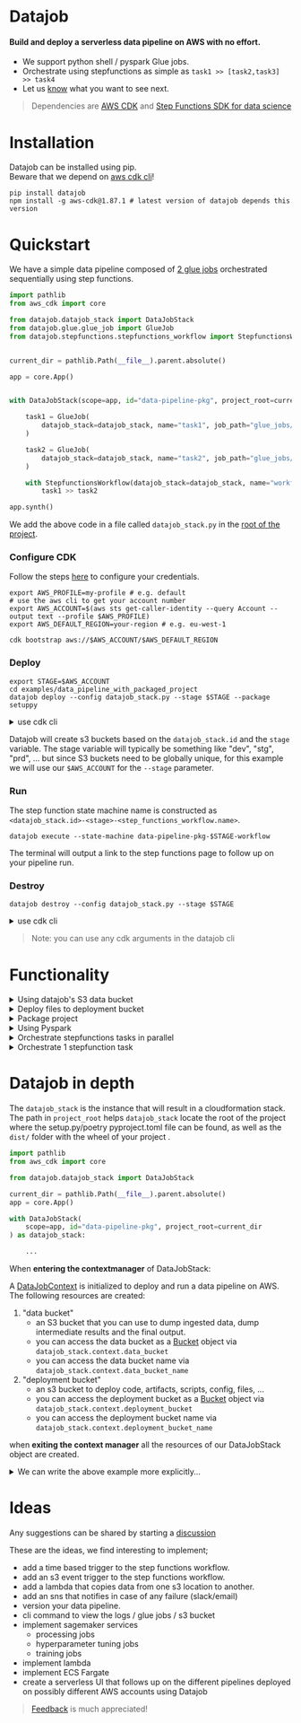 # Datajob

#### Build and deploy a serverless data pipeline on AWS with no effort.

- We support python shell / pyspark Glue jobs.
- Orchestrate using stepfunctions as simple as `task1 >> [task2,task3] >> task4`
- Let us [know](https://github.com/vincentclaes/datajob/discussions) what you want to see next.

> Dependencies are [AWS CDK](https://github.com/aws/aws-cdk) and [Step Functions SDK for data science](https://github.com/aws/aws-step-functions-data-science-sdk-python) <br/>

# Installation

 Datajob can be installed using pip. <br/>
 Beware that we depend on [aws cdk cli](https://github.com/aws/aws-cdk)!

    pip install datajob
    npm install -g aws-cdk@1.87.1 # latest version of datajob depends this version

# Quickstart

We have a simple data pipeline composed of [2 glue jobs](./examples/data_pipeline_with_packaged_project/glue_jobs/) orchestrated sequentially using step functions.

```python
import pathlib
from aws_cdk import core

from datajob.datajob_stack import DataJobStack
from datajob.glue.glue_job import GlueJob
from datajob.stepfunctions.stepfunctions_workflow import StepfunctionsWorkflow


current_dir = pathlib.Path(__file__).parent.absolute()

app = core.App()


with DataJobStack(scope=app, id="data-pipeline-pkg", project_root=current_dir) as datajob_stack:

    task1 = GlueJob(
        datajob_stack=datajob_stack, name="task1", job_path="glue_jobs/task1.py"
    )

    task2 = GlueJob(
        datajob_stack=datajob_stack, name="task2", job_path="glue_jobs/task2.py"
    )

    with StepfunctionsWorkflow(datajob_stack=datajob_stack, name="workflow") as step_functions_workflow:
        task1 >> task2

app.synth()

```

We add the above code in a file called `datajob_stack.py` in the [root of the project](./examples/data_pipeline_with_packaged_project/).


### Configure CDK
Follow the steps [here](https://docs.aws.amazon.com/cli/latest/userguide/cli-configure-quickstart.html#cli-configure-quickstart-config) to configure your credentials.

```shell script
export AWS_PROFILE=my-profile # e.g. default
# use the aws cli to get your account number
export AWS_ACCOUNT=$(aws sts get-caller-identity --query Account --output text --profile $AWS_PROFILE)
export AWS_DEFAULT_REGION=your-region # e.g. eu-west-1

cdk bootstrap aws://$AWS_ACCOUNT/$AWS_DEFAULT_REGION
```

### Deploy

```shell
export STAGE=$AWS_ACCOUNT
cd examples/data_pipeline_with_packaged_project
datajob deploy --config datajob_stack.py --stage $STAGE --package setuppy
```

<details>
<summary>use cdk cli</summary>

```shell script
cd examples/data_pipeline_with_packaged_project
python setup.py bdist_wheel
cdk deploy --app  "python datajob_stack.py" -c stage=$STAGE
```
</details>

Datajob will create s3 buckets based on the `datajob_stack.id` and the `stage` variable.
The stage variable will typically be something like "dev", "stg", "prd", ...
but since S3 buckets need to be globally unique, for this example we will use our `$AWS_ACCOUNT` for the `--stage` parameter.

### Run

The step function state machine name is constructed as `<datajob_stack.id>-<stage>-<step_functions_workflow.name>`.

```shell script
datajob execute --state-machine data-pipeline-pkg-$STAGE-workflow
```
The terminal will output a link to the step functions page to follow up on your pipeline run.

### Destroy

```shell script
datajob destroy --config datajob_stack.py --stage $STAGE
```

<details>
<summary>use cdk cli</summary>

```shell script
cdk destroy --app  "python datajob_stack.py" -c stage=$STAGE
```
</details>

> Note: you can use any cdk arguments in the datajob cli

# Functionality

<details>
<summary>Using datajob's S3 data bucket</summary>

Dynamically reference the `datajob_stack` data bucket name to the arguments of your GlueJob by calling
`datajob_stack.context.data_bucket_name`.

```python
import pathlib

from aws_cdk import core
from datajob.datajob_stack import DataJobStack
from datajob.glue.glue_job import GlueJob
from datajob.stepfunctions.stepfunctions_workflow import StepfunctionsWorkflow

current_dir = str(pathlib.Path(__file__).parent.absolute())

app = core.App()

with DataJobStack(
    scope=app, id="datajob-python-pyspark", project_root=current_dir
) as datajob_stack:

    pyspark_job = GlueJob(
        datajob_stack=datajob_stack,
        name="pyspark-job",
        job_path="glue_job/glue_pyspark_example.py",
        job_type="glueetl",
        glue_version="2.0",  # we only support glue 2.0
        python_version="3",
        worker_type="Standard",  # options are Standard / G.1X / G.2X
        number_of_workers=1,
        arguments={
            "--source": f"s3://{datajob_stack.context.data_bucket_name}/raw/iris_dataset.csv",
            "--destination": f"s3://{datajob_stack.context.data_bucket_name}/target/pyspark_job/iris_dataset.parquet",
        },
    )

    with StepfunctionsWorkflow(datajob_stack=datajob_stack, name="workflow") as sfn:
        pyspark_job >> ...

```

deploy to stage `my-stage`:

```shell
datajob deploy --config datajob_stack.py --stage my-stage --package setuppy
```

`datajob_stack.context.data_bucket_name` will evaluate to `datajob-python-pyspark-my-stage`

you can find this example [here](./examples/data_pipeline_pyspark/glue_job/glue_pyspark_example.py)

</details>

<details>
<summary>Deploy files to deployment bucket</summary>

Specify the path to the folder we would like to include in the deployment bucket.

```python

from aws_cdk import core
from datajob.datajob_stack import DataJobStack

app = core.App()

with DataJobStack(
    scope=app, id="some-stack-name", include_folder="path/to/folder/"
) as datajob_stack:

    ...

```

</details>

<details>
<summary>Package project</summary>

Package you project using [poetry](https://python-poetry.org/)

```shell
datajob deploy --config datajob_stack.py --package poetry
```
Package you project using [setup.py](./examples/data_pipeline_with_packaged_project)
```shell
datajob deploy --config datajob_stack.py --package setuppy
```
</details>

<details>
<summary>Using Pyspark</summary>

```python
import pathlib

from aws_cdk import core
from datajob.datajob_stack import DataJobStack
from datajob.glue.glue_job import GlueJob
from datajob.stepfunctions.stepfunctions_workflow import StepfunctionsWorkflow

current_dir = str(pathlib.Path(__file__).parent.absolute())

app = core.App()

with DataJobStack(
    scope=app, id="datajob-python-pyspark", project_root=current_dir
) as datajob_stack:

    pyspark_job = GlueJob(
        datajob_stack=datajob_stack,
        name="pyspark-job",
        job_path="glue_job/glue_pyspark_example.py",
        job_type="glueetl",
        glue_version="2.0",  # we only support glue 2.0
        python_version="3",
        worker_type="Standard",  # options are Standard / G.1X / G.2X
        number_of_workers=1,
        arguments={
            "--source": f"s3://{datajob_stack.context.data_bucket_name}/raw/iris_dataset.csv",
            "--destination": f"s3://{datajob_stack.context.data_bucket_name}/target/pyspark_job/iris_dataset.parquet",
        },
    )
```
full example can be found in [examples/data_pipeline_pyspark](examples/data_pipeline_pyspark]).
</details>

<details>
<summary>Orchestrate stepfunctions tasks in parallel</summary>

```python
# task1 and task2 are orchestrated in parallel.
# task3 will only start when both task1 and task2 have succeeded.
[task1, task2] >> task3
```

</details>

<details>
<summary>Orchestrate 1 stepfunction task</summary>

Use the [Ellipsis](https://docs.python.org/dev/library/constants.html#Ellipsis) object to be able to orchestrate 1 job via step functions.

```python
some_task >> ...
```

</details>


# Datajob in depth

The `datajob_stack` is the instance that will result in a cloudformation stack.
The path in `project_root` helps `datajob_stack` locate the root of the project where
the setup.py/poetry pyproject.toml file can be found, as well as the `dist/` folder with the wheel of your project .

```python
import pathlib
from aws_cdk import core

from datajob.datajob_stack import DataJobStack

current_dir = pathlib.Path(__file__).parent.absolute()
app = core.App()

with DataJobStack(
    scope=app, id="data-pipeline-pkg", project_root=current_dir
) as datajob_stack:

    ...
```

When __entering the contextmanager__ of DataJobStack:

A [DataJobContext](./datajob/datajob_stack.py#L48) is initialized
to deploy and run a data pipeline on AWS.
The following resources are created:
1) "data bucket"
    - an S3 bucket that you can use to dump ingested data, dump intermediate results and the final output.
    - you can access the data bucket as a [Bucket](https://docs.aws.amazon.com/cdk/api/latest/python/aws_cdk.aws_s3/Bucket.html) object via ```datajob_stack.context.data_bucket```
    - you can access the data bucket name via ```datajob_stack.context.data_bucket_name```
2) "deployment bucket"
   - an s3 bucket to deploy code, artifacts, scripts, config, files, ...
   - you can access the deployment bucket as a [Bucket](https://docs.aws.amazon.com/cdk/api/latest/python/aws_cdk.aws_s3/Bucket.html) object via ```datajob_stack.context.deployment_bucket```
   - you can access the deployment bucket name via ```datajob_stack.context.deployment_bucket_name```

when __exiting the context manager__ all the resources of our DataJobStack object are created.

<details>
<summary>We can write the above example more explicitly...</summary>

```python
import pathlib
from aws_cdk import core

from datajob.datajob_stack import DataJobStack
from datajob.glue.glue_job import GlueJob
from datajob.stepfunctions.stepfunctions_workflow import StepfunctionsWorkflow

app = core.App()

current_dir = pathlib.Path(__file__).parent.absolute()

app = core.App()

datajob_stack = DataJobStack(scope=app, id="data-pipeline-pkg", project_root=current_dir)
datajob_stack.init_datajob_context()

task1 = GlueJob(datajob_stack=datajob_stack, name="task1", job_path="glue_jobs/task1.py")
task2 = GlueJob(datajob_stack=datajob_stack, name="task2", job_path="glue_jobs/task2.py")

with StepfunctionsWorkflow(datajob_stack=datajob_stack, name="workflow") as step_functions_workflow:
    task1 >> task2

datajob_stack.create_resources()
app.synth()
```
</details>

# Ideas

Any suggestions can be shared by starting a [discussion](https://github.com/vincentclaes/datajob/discussions)

These are the ideas, we find interesting to implement;

- add a time based trigger to the step functions workflow.
- add an s3 event trigger to the step functions workflow.
- add a lambda that copies data from one s3 location to another.
- add an sns that notifies in case of any failure (slack/email)
- version your data pipeline.
- cli command to view the logs / glue jobs / s3 bucket
- implement sagemaker services
    - processing jobs
    - hyperparameter tuning jobs
    - training jobs
- implement lambda
- implement ECS Fargate
- create a serverless UI that follows up on the different pipelines deployed on possibly different AWS accounts using Datajob

> [Feedback](https://github.com/vincentclaes/datajob/discussions) is much appreciated!
